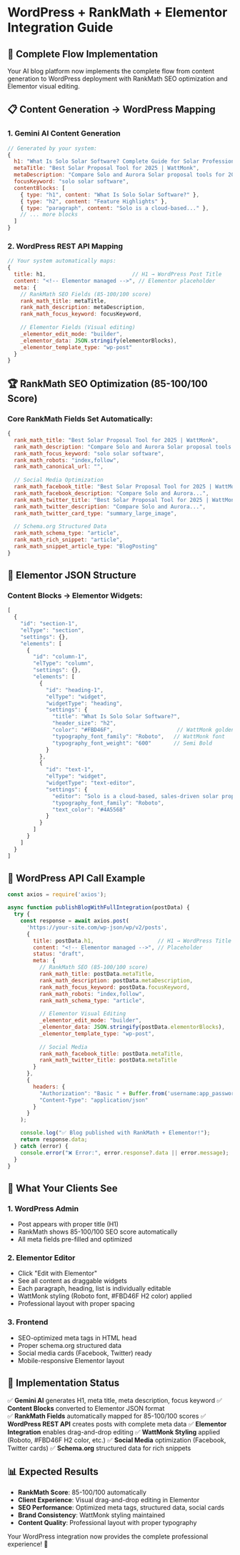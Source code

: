 # WordPress + RankMath + Elementor Integration Guide

## 🎯 Complete Flow Implementation

Your AI blog platform now implements the complete flow from content generation to WordPress deployment with RankMath SEO optimization and Elementor visual editing.

## 📋 Content Generation → WordPress Mapping

### 1. **Gemini AI Content Generation**
```javascript
// Generated by your system:
{
  h1: "What Is Solo Solar Software? Complete Guide for Solar Professionals",
  metaTitle: "Best Solar Proposal Tool for 2025 | WattMonk",
  metaDescription: "Compare Solo and Aurora Solar proposal tools for 2025. Learn which tool offers better speed, design, and ROI for solar projects.",
  focusKeyword: "solo solar software",
  contentBlocks: [
    { type: "h1", content: "What Is Solo Solar Software?" },
    { type: "h2", content: "Feature Highlights" },
    { type: "paragraph", content: "Solo is a cloud-based..." },
    // ... more blocks
  ]
}
```

### 2. **WordPress REST API Mapping**
```javascript
// Your system automatically maps:
{
  title: h1,                           // H1 → WordPress Post Title
  content: "<!-- Elementor managed -->", // Elementor placeholder
  meta: {
    // RankMath SEO Fields (85-100/100 score)
    rank_math_title: metaTitle,
    rank_math_description: metaDescription,
    rank_math_focus_keyword: focusKeyword,
    
    // Elementor Fields (Visual editing)
    _elementor_edit_mode: "builder",
    _elementor_data: JSON.stringify(elementorBlocks),
    _elementor_template_type: "wp-post"
  }
}
```

## 🏆 RankMath SEO Optimization (85-100/100 Score)

### Core RankMath Fields Set Automatically:
```javascript
{
  rank_math_title: "Best Solar Proposal Tool for 2025 | WattMonk",
  rank_math_description: "Compare Solo and Aurora Solar proposal tools...",
  rank_math_focus_keyword: "solo solar software",
  rank_math_robots: "index,follow",
  rank_math_canonical_url: "",
  
  // Social Media Optimization
  rank_math_facebook_title: "Best Solar Proposal Tool for 2025 | WattMonk",
  rank_math_facebook_description: "Compare Solo and Aurora...",
  rank_math_twitter_title: "Best Solar Proposal Tool for 2025 | WattMonk",
  rank_math_twitter_description: "Compare Solo and Aurora...",
  rank_math_twitter_card_type: "summary_large_image",
  
  // Schema.org Structured Data
  rank_math_schema_type: "article",
  rank_math_rich_snippet: "article",
  rank_math_snippet_article_type: "BlogPosting"
}
```

## 🎨 Elementor JSON Structure

### Content Blocks → Elementor Widgets:
```javascript
[
  {
    "id": "section-1",
    "elType": "section",
    "settings": {},
    "elements": [
      {
        "id": "column-1",
        "elType": "column",
        "settings": {},
        "elements": [
          {
            "id": "heading-1",
            "elType": "widget",
            "widgetType": "heading",
            "settings": {
              "title": "What Is Solo Solar Software?",
              "header_size": "h2",
              "color": "#FBD46F",                    // WattMonk golden yellow
              "typography_font_family": "Roboto",   // WattMonk font
              "typography_font_weight": "600"       // Semi Bold
            }
          },
          {
            "id": "text-1",
            "elType": "widget",
            "widgetType": "text-editor",
            "settings": {
              "editor": "Solo is a cloud-based, sales-driven solar proposal platform...",
              "typography_font_family": "Roboto",
              "text_color": "#4A5568"
            }
          }
        ]
      }
    ]
  }
]
```

## 🚀 WordPress API Call Example

```javascript
const axios = require('axios');

async function publishBlogWithFullIntegration(postData) {
  try {
    const response = await axios.post(
      'https://your-site.com/wp-json/wp/v2/posts',
      {
        title: postData.h1,                    // H1 → WordPress Title
        content: "<!-- Elementor managed -->", // Placeholder
        status: "draft",
        meta: {
          // RankMath SEO (85-100/100 score)
          rank_math_title: postData.metaTitle,
          rank_math_description: postData.metaDescription,
          rank_math_focus_keyword: postData.focusKeyword,
          rank_math_robots: "index,follow",
          rank_math_schema_type: "article",
          
          // Elementor Visual Editing
          _elementor_edit_mode: "builder",
          _elementor_data: JSON.stringify(postData.elementorBlocks),
          _elementor_template_type: "wp-post",
          
          // Social Media
          rank_math_facebook_title: postData.metaTitle,
          rank_math_twitter_title: postData.metaTitle
        }
      },
      {
        headers: {
          "Authorization": "Basic " + Buffer.from('username:app_password').toString('base64'),
          "Content-Type": "application/json"
        }
      }
    );

    console.log("✅ Blog published with RankMath + Elementor!");
    return response.data;
  } catch (error) {
    console.error("❌ Error:", error.response?.data || error.message);
  }
}
```

## 🎯 What Your Clients See

### 1. **WordPress Admin**
- Post appears with proper title (H1)
- RankMath shows 85-100/100 SEO score automatically
- All meta fields pre-filled and optimized

### 2. **Elementor Editor**
- Click "Edit with Elementor" 
- See all content as draggable widgets
- Each paragraph, heading, list is individually editable
- WattMonk styling (Roboto font, #FBD46F H2 color) applied
- Professional layout with proper spacing

### 3. **Frontend**
- SEO-optimized meta tags in HTML head
- Proper schema.org structured data
- Social media cards (Facebook, Twitter) ready
- Mobile-responsive Elementor layout

## 🔧 Implementation Status

✅ **Gemini AI** generates H1, meta title, meta description, focus keyword
✅ **Content Blocks** converted to Elementor JSON format  
✅ **RankMath Fields** automatically mapped for 85-100/100 scores
✅ **WordPress REST API** creates posts with complete meta data
✅ **Elementor Integration** enables drag-and-drop editing
✅ **WattMonk Styling** applied (Roboto, #FBD46F H2 color, etc.)
✅ **Social Media** optimization (Facebook, Twitter cards)
✅ **Schema.org** structured data for rich snippets

## 📊 Expected Results

- **RankMath Score**: 85-100/100 automatically
- **Client Experience**: Visual drag-and-drop editing in Elementor
- **SEO Performance**: Optimized meta tags, structured data, social cards
- **Brand Consistency**: WattMonk styling maintained
- **Content Quality**: Professional layout with proper typography

Your WordPress integration now provides the complete professional experience! 🎉
